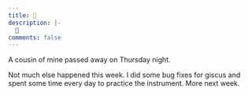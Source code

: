 ```yaml
---
title: 🥀
description: |-
  🥀
comments: false
---
```


A cousin of mine passed away on Thursday night.

Not much else happened this week. I did some bug fixes for giscus and spent
some time every day to practice the instrument. More next week.
